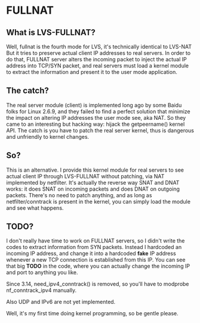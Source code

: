 FULLNAT
=======
## What is LVS-FULLNAT?
Well, fullnat is the fourth mode for LVS, it's technically identical to LVS-NAT
But it tries to preserve actual client IP addresses to real servers. In order
to do that, FULLNAT server alters the incoming packet to inject the actual
IP address into TCP/SYN packet, and real servers must load a kernel module
to extract the information and present it to the user mode application.

## The catch?
The real server module (client) is implemented long ago by some Baidu folks
for Linux 2.6.9, and they failed to find a perfect solution that minimize
the impact on altering IP addresses the user mode see, aka NAT. So they came
to an interesting but hacking way: hijack the getpeername() kernel API. The
catch is you have to patch the real server kernel, thus is dangerous and
unfriendly to kernel changes.

## So?
This is an alternative. I provide this kernel module for real servers to see
actual client IP through LVS-FULLNAT without patching, via NAT implemented by
netfilter. It's actually the reverse way SNAT and DNAT works: it does SNAT on
incoming packets and does DNAT on outgoing packets. There's no need to patch
anything, and as long as netfilter/conntrack is present in the kernel, you
can simply load the module and see what happens.

## TODO?
I don't really have time to work on FULLNAT servers, so I didn't write the
codes to extract information from SYN packets. Instead I hardcoded an incoming
IP address, and change it into a hardcoded __fake__ IP address whenever a new
TCP connection is established from this IP. You can see that big __TODO__ in
the code, where you can actually change the incoming IP and port to anything
you like.

Since 3.14, need_ipv4_conntrack() is removed, so you'll have to modprobe
nf_conntrack_ipv4 manually.

Also UDP and IPv6 are not yet implemented.

Well, it's my first time doing kernel programming, so be gentle please.
